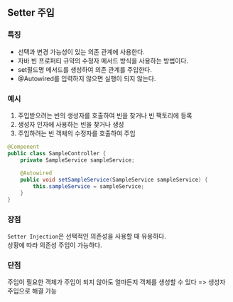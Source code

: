## Setter 주입

### 특징
- 선택과 변경 가능성이 있는 의존 관계에 사용한다.
- 자바 빈 프로퍼티 규약의 수정자 메서드 방식을 사용하는 방법이다.
- set필드명 메서드를 생성하여 의존 관계를 주입한다.
- @Autowired를 입력하지 않으면 실행이 되지 않는다.

### 예시

1. 주입받으려는 빈의 생성자를 호출하여 빈을 찾거나 빈 팩토리에 등록
2. 생성자 인자에 사용하는 빈을 찾거나 생성
3. 주입하려는 빈 객체의 수정자를 호출하여 주입

```java
@Component
public class SampleController {
    private SampleService sampleService;
 
    @Autowired
    public void setSampleService(SampleService sampleService) {
        this.sampleService = sampleService;
    }
}
```

### 장점
`Setter Injection`은 선택적인 의존성을 사용할 때 유용하다.  
상황에 따라 의존성 주입이 가능하다.

### 단점
주입이 필요한 객체가 주입이 되지 않아도 얼마든지 객체를 생성할 수 있다 => 생성자 주입으로 해결 가능